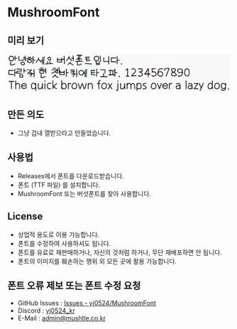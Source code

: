 # MushroomFont
## 미리 보기
![FontPreview.png](./bin/FontPreview.png)

## 만든 의도
- 그냥 겁내 열받으라고 만들었습니다.

## 사용법
- Releases에서 폰트를 다운로드받습니다.
- 폰트 (TTF 파일) 를 설치합니다.
- MushroomFont 또는 버섯폰트를 찾아 사용합니다.

## License
- 상업적 용도로 이용 가능합니다.
- 폰트를 수정하여 사용하셔도 됩니다.
- 폰트를 유료로 재판매하거나, 자신의 것처럼 하거나, 무단 재배포하면 안 됩니다.
- 폰트의 이미지를 훼손하는 행위 외 모든 곳에 활용 가능합니다.

## 폰트 오류 제보 또는 폰트 수정 요청
- GitHub Issues : [Issues - yj0524/MushroomFont](https://github.com/yj0524/MushroomFont/issues)
- Discord : [yj0524_kr](https://discord.com/users/740016886204334141)
- E-Mail : [admin@mushtle.co.kr](mailto://admin@mushtle.co.kr)
